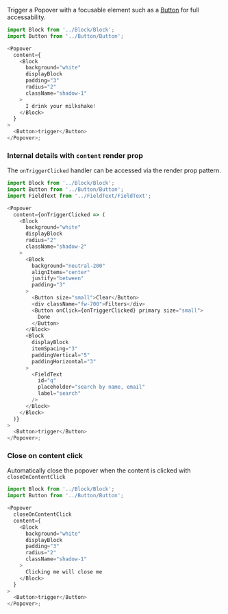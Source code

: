 Trigger a Popover with a focusable element such as a [Button](/#/Components/Button) for full accessability.

```js
import Block from '../Block/Block';
import Button from '../Button/Button';

<Popover
  content={
    <Block
      background="white"
      displayBlock
      padding="3"
      radius="2"
      className="shadow-1"
    >
      I drink your milkshake!
    </Block>
  }
>
  <Button>trigger</Button>
</Popover>;
```

### Internal details with `content` render prop

The `onTriggerClicked` handler can be accessed via the render prop pattern.

```js
import Block from '../Block/Block';
import Button from '../Button/Button';
import FieldText from '../FieldText/FieldText';

<Popover
  content={onTriggerClicked => (
    <Block
      background="white"
      displayBlock
      radius="2"
      className="shadow-2"
    >
      <Block
        background="neutral-200"
        alignItems="center"
        justify="between"
        padding="3"
      >
        <Button size="small">Clear</Button>
        <div className="fw-700">Filters</div>
        <Button onClick={onTriggerClicked} primary size="small">
          Done
        </Button>
      </Block>
      <Block
        displayBlock
        itemSpacing="3"
        paddingVertical="5"
        paddingHorizontal="3"
      >
        <FieldText
          id="q"
          placeholder="search by name, email"
          label="search"
        />
      </Block>
    </Block>
  )}
>
  <Button>trigger</Button>
</Popover>;
```

### Close on content click

Automatically close the popover when the content is clicked with `closeOnContentClick`

```js
import Block from '../Block/Block';
import Button from '../Button/Button';

<Popover
  closeOnContentClick
  content={
    <Block
      background="white"
      displayBlock
      padding="3"
      radius="2"
      className="shadow-1"
    >
      Clicking me will close me
    </Block>
  }
>
  <Button>trigger</Button>
</Popover>;
```
